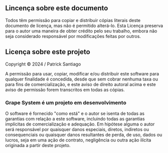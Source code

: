 ## Lincença sobre este documento
Todos têm permissão para copiar e distribuir cópias literais
deste documento de licença, mas não é permitido alterá-lo.
Esta Licença preserva para o autor uma maneira de obter
crédito pelo seu trabalho, embora não seja considerado responsável ​​por
modificações feitas por outros.

## Licença sobre este projeto
Copyright © 2024 / Patrick Santiago

A permissão para usar, copiar, modificar e/ou distribuir este software para qualquer
finalidade é concedida, desde que sem cobrar nenhuma taxa ou para fins de comercialização, e
este aviso de direito autoral acima e este aviso de permissão forem transcritos em todas as cópias.

### Grape System é um projeto em desenvolvimento
O software é fornecido "como está" e o autor se isenta de todas as garantias com relação a este software, incluindo todas as garantias implícitas de comercialização e adequação. Em hipótese alguma o autor será responsável por quaisquer danos especiais, diretos, indiretos ou consequenciais ou quaisquer danos resultantes de perda, de uso, dados ou lucros, seja em uma ação de contrato, negligência ou outra ação ilícita originada a partir deste projeto.
